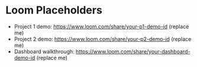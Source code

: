 # Loom Placeholders
- Project 1 demo: https://www.loom.com/share/your-p1-demo-id (replace me)
- Project 2 demo: https://www.loom.com/share/your-p2-demo-id (replace me)
- Dashboard walkthrough: https://www.loom.com/share/your-dashboard-demo-id (replace me)
